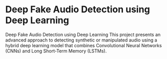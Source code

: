 # Deep Fake Audio Detection using Deep Learning 
Deep Fake Audio Detection using Deep Learning  This project presents an advanced approach to detecting synthetic or manipulated audio using a hybrid deep learning model that combines Convolutional Neural Networks (CNNs) and Long Short-Term Memory (LSTMs).
